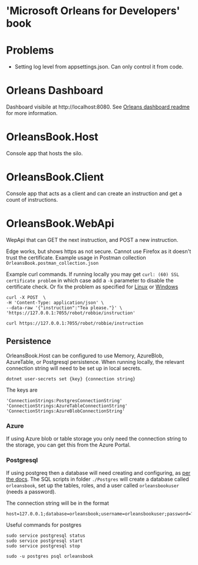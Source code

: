 # 'Microsoft Orleans for Developers' book

# Problems
- Setting log level from appsettings.json. Can only control it from code.

# Orleans Dashboard
Dashboard visibile at http://localhost:8080. See [Orleans dashboard readme](https://github.com/OrleansContrib/OrleansDashboard/blob/master/readme.md) for more information.


# OrleansBook.Host
Console app that hosts the silo.

# OrleansBook.Client
Console app that acts as a client and can create an instruction and get a count of instructions.

# OrleansBook.WebApi
WepApi that can GET the next instruction, and POST a new instruction.

Edge works, but shows https as not secure.
Cannot use Firefox as it doesn't trust the certificate.
Example usage in Postman collection `OrleansBook.postman_collection.json`

Example curl commands. 
If running locally you may get `curl: (60) SSL certificate problem` in which case add a `-k` parameter to disable the certificate check. Or fix the problem as specified for [Linux](https://curl.haxx.se/docs/sslcerts.html) or [Windows](https://curl.se/docs/sslcerts.html)

```
curl -X POST  \
-H 'Content-Type: application/json' \
--data-raw '{"instruction":"Tea please."}' \
'https://127.0.0.1:7055/robot/robbie/instruction'

curl https://127.0.0.1:7055/robot/robbie/instruction
```

## Persistence
OrleansBook.Host can be configured to use Memory, AzureBlob, AzureTable, or Postgresql persistence. When running locally, the relevant connection string will need to be set up in local secrets.
```
dotnet user-secrets set {key} {connection string}
```

The keys are
```
'ConnectionStrings:PostgresConnectionString'
'ConnectionStrings:AzureTableConnectionString'
'ConnectionStrings:AzureBlobConnectionString'
```



### Azure
If using Azure blob or table storage you only need the connection string to the storage, you can get this from the Azure Portal.

### Postgresql
If using postgreq then a database will need creating and configuring, as [per the docs](https://dotnet.github.io/orleans/docs/host/configuration_guide/adonet_configuration.html). The SQL scripts in folder `./Postgres` will create a  database called `orleansbook`, set up the tables, roles, and a user called `orleansbookuser` (needs a password). 

The connection string will be in the format
```
host=127.0.0.1;database=orleansbook;username=orleansbookuser;password=???????
```


Useful commands for postgres
```
sudo service postgresql status
sudo service postgresql start
sudo service postgresql stop

sudo -u postgres psql orleansbook
```


